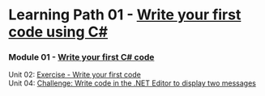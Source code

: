 # Learning Path 01 - [Write your first code using C#](https://learn.microsoft.com/en-us/training/paths/get-started-c-sharp-part-1)

### Module 01 - [Write your first C# code](https://learn.microsoft.com/en-us/training/modules/csharp-write-first/)<br>
Unit 02: [Exercise - Write your first code](https://learn.microsoft.com/en-us/training/modules/csharp-write-first/2-exercise-hello-world)<br>
Unit 04: [Challenge: Write code in the .NET Editor to display two messages](https://learn.microsoft.com/en-us/training/modules/csharp-write-first/4-challenge)
